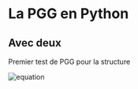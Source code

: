 # La PGG en Python
## Avec deux
Premier test de PGG pour la structure


![equation](https://latex.codecogs.com/gif.latex?\sum&space;{x_{i}}^{})


